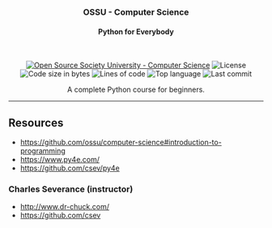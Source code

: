 <h3 align="center">OSSU - Computer Science</h3>
<h4 align="center">Python for Everybody</h4>

<br>

<div align="center">

[![Open Source Society University - Computer Science](https://img.shields.io/badge/OSSU-computer--science-blue.svg)](https://github.com/ossu/computer-science)
![License](https://img.shields.io/github/license/librity/ossu_p4e?color=yellow)
![Code size in bytes](https://img.shields.io/github/languages/code-size/librity/ossu_p4e?color=blue)
![Lines of code](https://img.shields.io/tokei/lines/github/librity/ossu_p4e?color=blueviolet)
![Top language](https://img.shields.io/github/languages/top/librity/ossu_p4e?color=ff69b4)
![Last commit](https://img.shields.io/github/last-commit/librity/ossu_p4e?color=orange)

</div>

<p align="center"> A complete Python course for beginners.
  <br>
</p>

---

## Resources

- https://github.com/ossu/computer-science#introduction-to-programming
- https://www.py4e.com/
- https://github.com/csev/py4e

### Charles Severance (instructor)

- http://www.dr-chuck.com/
- https://github.com/csev

